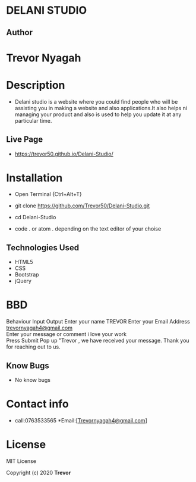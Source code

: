 # DELANI STUDIO
## Author
# Trevor Nyagah

# Description
* Delani studio is a website where you could find people who will be assisting you in making a website and also applications.It also helps ni managing your product and also is used to help you update it at any particular time.
## Live Page
* https://trevor50.github.io/Delani-Studio/
# Installation
* Open Terminal {Ctrl+Alt+T}

* git clone https://github.com/Trevor50/Delani-Studio.git

* cd Delani-Studio

* code . or atom . depending on the text editor of your choise
## Technologies Used
* HTML5
* CSS
* Bootstrap
* jQuery
# BBD
Behaviour	Input	Output
Enter your name	TREVOR
Enter your Email Address   trevornyagah4@gmail.com	
Enter your message or comment   i love your work	
Press Submit		Pop up "Trevor , we have received your message. Thank you for reaching out to us.
## Know Bugs
* No know bugs
# Contact info
* call:0763533565
*Email:[Trevornyagah4@gmail.com]
# License
MIT License

Copyright (c) 2020 **Trevor**